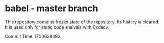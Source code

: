 # babel - master branch

This repository contains frozen state of the repository.
Its history is cleared. It is used only for static code
analysis with Codacy.

Commit Time: 1700628493